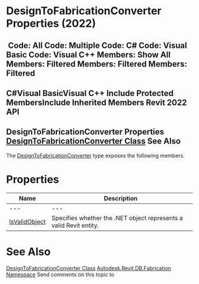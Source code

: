 # DesignToFabricationConverter Properties (2022)

﻿
 Code: All Code: Multiple Code: C# Code: Visual Basic Code: Visual C++  Members: Show All Members: Filtered Members: Filtered Members: Filtered   
---  
C#Visual BasicVisual C++
Include Protected MembersInclude Inherited Members
Revit 2022 API  
---  
DesignToFabricationConverter Properties  
[DesignToFabricationConverter Class](b2165e08-c8a4-5674-12ff-d359eba911d4.md "DesignToFabricationConverter Class") See Also  
---  
The [DesignToFabricationConverter](b2165e08-c8a4-5674-12ff-d359eba911d4.md "DesignToFabricationConverter Class") type exposes the following members.
# Properties
| Name | Description |
| --- | --- |
| --- | --- | --- |
| [IsValidObject](7a4e5ecc-2a80-33cb-ceb5-747c778a6054.md "IsValidObject Property") | Specifies whether the .NET object represents a valid Revit entity. |

# See Also
[DesignToFabricationConverter Class](b2165e08-c8a4-5674-12ff-d359eba911d4.md "DesignToFabricationConverter Class")
[Autodesk.Revit.DB.Fabrication Namespace](49e74a25-7ea1-efa6-548a-a3c3d0655e43.md "Autodesk.Revit.DB.Fabrication Namespace")
Send comments on this topic to 